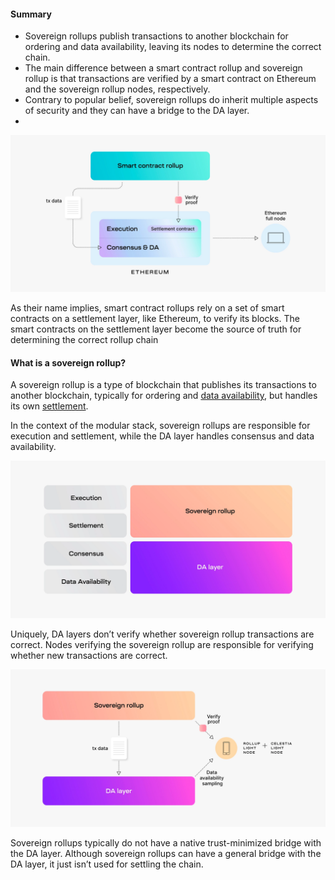 #### Summary

-   Sovereign rollups publish transactions to another blockchain for ordering and data availability, leaving its nodes to determine the correct chain.
-   The main difference between a smart contract rollup and sovereign rollup is that transactions are verified by a smart contract on Ethereum and the sovereign rollup nodes, respectively.
-   Contrary to popular belief, sovereign rollups do inherit multiple aspects of security and they can have a bridge to the DA layer.
-   

![alt text](image-3.png)

As their name implies, smart contract rollups rely on a set of smart contracts on a settlement layer, like Ethereum, to verify its blocks. The smart contracts on the settlement layer become the source of truth for determining the correct rollup chain



#### What is a sovereign rollup?

A sovereign rollup is a type of blockchain that publishes its transactions to another blockchain, typically for ordering and [data availability](https://celestia.org/glossary/data-availability/), but handles its own [settlement](https://celestia.org/learn/modular-settlement-layers/settlement-in-the-modular-stack/).

In the context of the modular stack, sovereign rollups are responsible for execution and settlement, while the DA layer handles consensus and data availability.

![alt text](image-4.png)

Uniquely, DA layers don’t verify whether sovereign rollup transactions are correct. Nodes verifying the sovereign rollup are responsible for verifying whether new transactions are correct.

![alt text](image-5.png)

Sovereign rollups typically do not have a native trust-minimized bridge with the DA layer. Although sovereign rollups can have a general bridge with the DA layer, it just isn’t used for settling the chain.